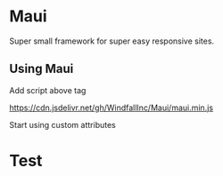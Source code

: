 # Maui
 Super small framework for super easy responsive sites.

## Using Maui

Add script above </body> tag

 https://cdn.jsdelivr.net/gh/WindfallInc/Maui/maui.min.js
 
 Start using custom attributes
 
  <h1 all="padding" small="blue" medium="red" large="orange" class="background-dark">Test</h1>
